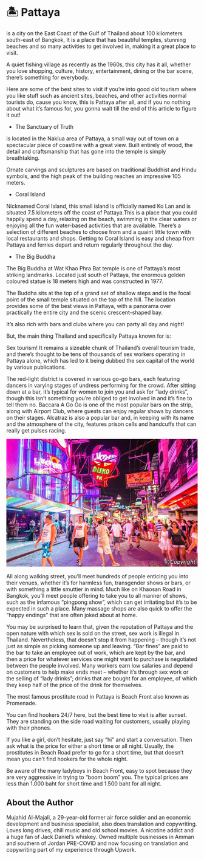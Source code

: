 ﻿# 🏝️ Pattaya

is a city on the East Coast of the Gulf of Thailand about 100 kilometers
south-east of Bangkok, It is a place that has beautiful temples, stunning
beaches and so many activities to get involved in, making it a great place to
visit.

A quiet fishing village as recently as the 1960s, this city has it all, whether
you love shopping, culture, history, entertainment, dining or the bar scene,
there’s something for everybody.

Here are some of the best sites to visit if you’re into good old tourism where
you like stuff such as ancient sites, beaches, and other activities normal
tourists do, cause you know, this is Pattaya after all, and if you no nothing
about what it’s famous for, you gonna wait till the end of this article to
figure it out!

- The Sanctuary of Truth

is located in the Naklua area of Pattaya, a small way out of town on a
spectacular piece of coastline with a great view. Built entirely of wood, the
detail and craftsmanship that has gone into the temple is simply breathtaking.

Ornate carvings and sculptures are based on traditional Buddhist and Hindu
symbols, and the high peak of the building reaches an impressive 105 meters.

- Coral Island

Nicknamed Coral Island, this small island is officially named Ko Lan and is
situated 7.5 kilometers off the coast of Pattaya.This is a place that you could
happily spend a day, relaxing on the beach, swimming in the clear waters or
enjoying all the fun water-based activities that are available. There’s a
selection of different beaches to choose from and a quaint little town with
local restaurants and shops. Getting to Coral Island is easy and cheap from
Pattaya and ferries depart and return regularly throughout the day.

- The Big Buddha

The Big Buddha at Wat Khao Phra Bat temple is one of Pattaya’s most striking
landmarks. Located just south of Pattaya, the enormous golden coloured statue is
18 meters high and was constructed in 1977.

The Buddha sits at the top of a grand set of shallow steps and is the focal
point of the small temple situated on the top of the hill. The location provides
some of the best views in Pattaya, with a panorama over practically the entire
city and the scenic crescent-shaped bay.

It’s also rich with bars and clubs where you can party all day and night!

But, the main thing Thailand and specifically Pattaya known for is:

Sex tourism! It remains a sizeable chunk of Thailand’s overall tourism trade,
and there’s thought to be tens of thousands of sex workers operating in Pattaya
alone, which has led to it being dubbed the sex capital of the world by various
publications.

The red-light district is covered in various go-go bars, each featuring dancers
in varying stages of undress performing for the crowd. After sitting down at a
bar, it’s typical for women to join you and ask for “lady drinks”, though this
isn’t something you’re obliged to get involved in and it’s fine to tell them no.
Baccara A Go Go is one of the most popular bars on the strip, along with Airport
Club, where guests can enjoy regular shows by dancers on their stages. Alcatraz
is also a popular bar and, in keeping with its name and the atmosphere of the
city, features prison cells and handcuffs that can really get pulses racing.

![Pattaya](_static/images/Pattaya.jpg)

All along walking street, you’ll meet hundreds of people enticing you into their
venues, whether it’s for harmless fun, transgender shows or bars, or with
something a little smuttier in mind. Much like on Khaosan Road in Bangkok,
you’ll meet people offering to take you to all manner of shows, such as the
infamous “pingpong show”, which can get irritating but it’s to be expected in
such a place. Many massage shops are also quick to offer the “happy endings”
that are often joked about at home.

You may be surprised to learn that, given the reputation of Pattaya and the open
nature with which sex is sold on the street, sex work is illegal in Thailand.
Nevertheless, that doesn’t stop it from happening – though it’s not just as
simple as picking someone up and leaving. “Bar fines” are paid to the bar to
take an employee out of work, which are kept by the bar, and then a price for
whatever services one might want to purchase is negotiated between the people
involved. Many workers earn low salaries and depend on customers to help make
ends meet – whether it’s through sex work or the selling of “lady drinks”;
drinks that are bought for an employee, of which they keep half of the price of
the drink for themselves.

The most famous prostitute road in Pattaya is Beach Front also known as
Promenade.

You can find hookers 24/7 here, but the best time to visit is after sunset. They
are standing on the side road waiting for customers, usually playing with their
phones.

If you like a girl, don’t hesitate, just say “hi” and start a conversation. Then
ask what is the price for either a short time or all night. Usually, the
prostitutes in Beach Road prefer to go for a short time, but that doesn’t mean
you can’t find hookers for the whole night.

Be aware of the many ladyboys in Beach Front, easy to spot because they are very
aggressive in trying to “boom boom” you. The typical prices are less than 1.000
baht for short time and 1.500 baht for all night.

## About the Author

Mujahid Al-Majali, a 29-year-old former air force soldier and an economic
development and business specialist, also does translation and copywriting.
Loves long drives, chill music and old school movies. A nicotine addict and a
huge fan of Jack Daniel’s whiskey. Owned multiple businesses in Amman and
southern of Jordan PRE-COVID and now focusing on translation and copywriting
part of my experience through Upwork.
